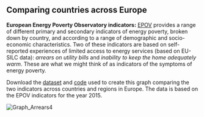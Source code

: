 ## Comparing countries across Europe

**European Energy Poverty Observatory indicators:** [EPOV](https://www.energypoverty.eu/indicators-data) provides a range of different primary and secondary indicators of energy poverty, broken down by country, and according to a range of demographic and socio-economic characteristics. Two of these indicators are based on self-reported experiences of limited access to energy services (based on EU-SILC data): *arrears on utility bills* and *inability to keep the home adequately warm*. These are what we might think of as indicators of the symptoms of energy poverty.

Download the [dataset](https://github.com/CaitHRobinson/Encyclopedia/blob/master/Europe/EUData_2015.csv) and [code](https://github.com/CaitHRobinson/Encyclopedia/blob/master/Europe/ComparingCountries.rmd
) used to create this graph comparing the two indicators across countries and regions in Europe. The data is based on the EPOV indicators for the year 2015.

![Graph_Arrears4](https://user-images.githubusercontent.com/57355504/92469479-c6d9b400-f1cc-11ea-93cc-e3ae4b843678.jpg)

